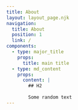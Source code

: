 ```yaml
---
title: About
layout: layout_page.njk
navigation:
  title: About
  position: 1
  link: /
components:
  - type: major_title
    props:
      title: main title
  - type: md_content
    props:
      content: |
        ## H2
        
        Some random text
---
```

